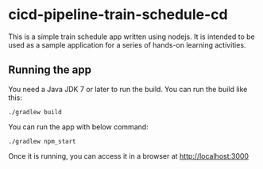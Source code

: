 # cicd-pipeline-train-schedule-cd

This is a simple train schedule app written using nodejs. It is intended to be used as a sample application for a series of hands-on learning activities.

## Running the app

You need a Java JDK 7 or later to run the build. You can run the build like this:

    ./gradlew build

You can run the app with below command:

    ./gradlew npm_start

Once it is running, you can access it in a browser at [http://localhost:3000](http://localhost:3000)
